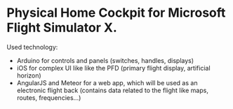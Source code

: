 # Physical Home Cockpit for Microsoft Flight Simulator X. #

Used technology:

* Arduino for controls and panels (switches, handles, displays)
* iOS for complex UI like like the PFD (primary flight display, artificial horizon)
* AngularJS and Meteor for a web app, which will be used as an electronic  flight back (contains data related to the flight like maps, routes, frequencies...)